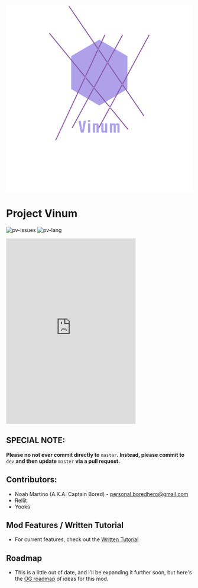 ![pv-logo](https://raw.githubusercontent.com/boredhero/pv/master/src/main/resources/vinum_logo.png)

# Project Vinum

![pv-issues](https://img.shields.io/github/issues/boredhero/pv?color=purple&style=flat-square) ![pv-lang](https://img.shields.io/github/languages/top/boredhero/pv?style=flat-square)

<iframe src="https://discordapp.com/widget?id=414088356524457984&theme=dark" width="350" height="500" allowtransparency="true" frameborder="0" sandbox="allow-popups allow-popups-to-escape-sandbox allow-same-origin allow-scripts"></iframe>

## SPECIAL NOTE:
**Please no not ever commit directly to** ```master```**. Instead, please commit to** ```dev``` **and then update** ```master``` **via a pull request.**

## Contributors:
* Noah Martino (A.K.A. Captain Bored) - personal.boredhero@gmail.com
* Rellit
* Yooks

## Mod Features / Written Tutorial
* For current features, check out the [Written Tutorial](https://github.com/boredhero/pv/blob/tutorials/src-tutorial/versions/alpha-0.1.0-mmdjam2020/alpha-0.1.0-mmdjam2020.md)

## Roadmap

* This is a little out of date, and I'll be expanding it further soon, but here's the [OG roadmap](https://github.com/boredhero/pv/blob/dev/ROADMAP.md) of ideas for this mod.